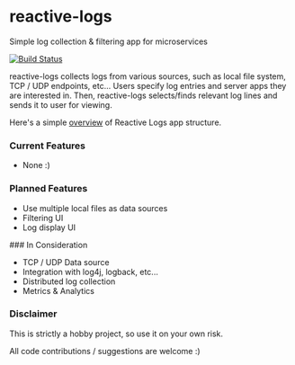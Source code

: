 # reactive-logs

Simple log collection &amp; filtering app for microservices

[![Build Status](https://travis-ci.org/muratozkan/reactive-logs.svg?branch=master)](https://travis-ci.org/muratozkan/reactive-logs)

reactive-logs collects logs from various sources, such as local file system, TCP / UDP endpoints, etc... Users specify log entries and server apps they are interested in. Then, reactive-logs selects/finds relevant log lines and sends it to user for viewing.

Here's a simple [overview](docs/Overview.md) of Reactive Logs app structure.

### Current Features

- None :)

### Planned Features

- Use multiple local files as data sources
- Filtering UI 
- Log display UI

### In Consideration

- TCP / UDP Data source
- Integration with log4j, logback, etc...
- Distributed log collection
- Metrics & Analytics

### Disclaimer

This is strictly a hobby project, so use it on your own risk. 

All code contributions / suggestions are welcome :) 




